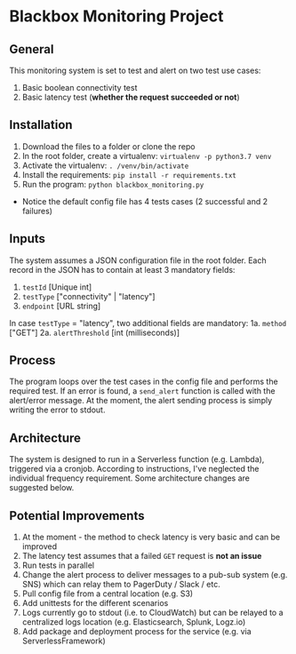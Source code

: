 # Blackbox Monitoring Project

## General
This monitoring system is set to test and alert on two test use cases:
1. Basic boolean connectivity test
2. Basic latency test (**whether the request succeeded or not**)

## Installation
1. Download the files to a folder or clone the repo
2. In the root folder, create a virtualenv: `virtualenv -p python3.7 venv`
3. Activate the virtualenv: `. /venv/bin/activate`
4. Install the requirements: `pip install -r requirements.txt`
5. Run the program: `python blackbox_monitoring.py`
* Notice the default config file has 4 tests cases (2 successful and 2 failures)

## Inputs
The system assumes a JSON configuration file in the root folder.
Each record in the JSON has to contain at least 3 mandatory fields:
1. `testId` [Unique int] 
2. `testType` ["connectivity" | "latency"]
3. `endpoint` [URL string]

In case `testType` = "latency", two additional fields are mandatory:
1a. `method` ["GET"]
2a. `alertThreshold` [int (milliseconds)]

## Process
The program loops over the test cases in the config file and performs the required test. If an error is found, a `send_alert` function is called with the alert/error message.
At the moment, the alert sending process is simply writing the error to stdout.

## Architecture
The system is designed to run in a Serverless function (e.g. Lambda), triggered via a cronjob.
According to instructions, I've neglected the individual frequency requirement.
Some architecture changes are suggested below.  

## Potential Improvements
1. At the moment - the method to check latency is very basic and can be improved
2. The latency test assumes that a failed `GET` request is **not an issue**
3. Run tests in parallel
4. Change the alert process to deliver messages to a pub-sub system (e.g. SNS) which can relay them to PagerDuty / Slack / etc.
5. Pull config file from a central location (e.g. S3) 
6. Add unittests for the different scenarios
7. Logs currently go to stdout (i.e. to CloudWatch) but can be relayed to a centralized logs location (e.g. Elasticsearch, Splunk, Logz.io)
8. Add package and deployment process for the service (e.g. via ServerlessFramework)
